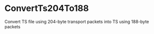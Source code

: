# ConvertTs204To188
Convert TS file using 204-byte transport packets into TS using 188-byte packets
